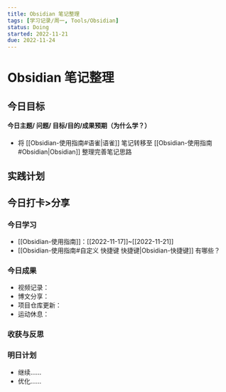 ```yaml
---
title: Obsidian 笔记整理
tags: [学习记录/周一, Tools/Obsidian]
status: Doing
started: 2022-11-21
due: 2022-11-24
---
```

# Obsidian 笔记整理
## 今日目标
#### 今日主题/ 问题/ 目标/目的/成果预期（为什么学？）
- 将 [[Obsidian-使用指南#语雀|语雀]] 笔记转移至 [[Obsidian-使用指南#Obsidian|Obsidian]] 整理完善笔记思路
## 实践计划
## 今日打卡>分享
### 今日学习
- [[Obsidian-使用指南]]：[[2022-11-17]]~[[2022-11-21]]
- [[Obsidian-使用指南#自定义 快捷键 快捷键|Obsidian-快捷键]] 有哪些？
### 今日成果
- 视频记录：
- 博文分享：
- 项目仓库更新：
- 运动休息：
### 收获与反思
### 明日计划
- 继续……
- 优化……
